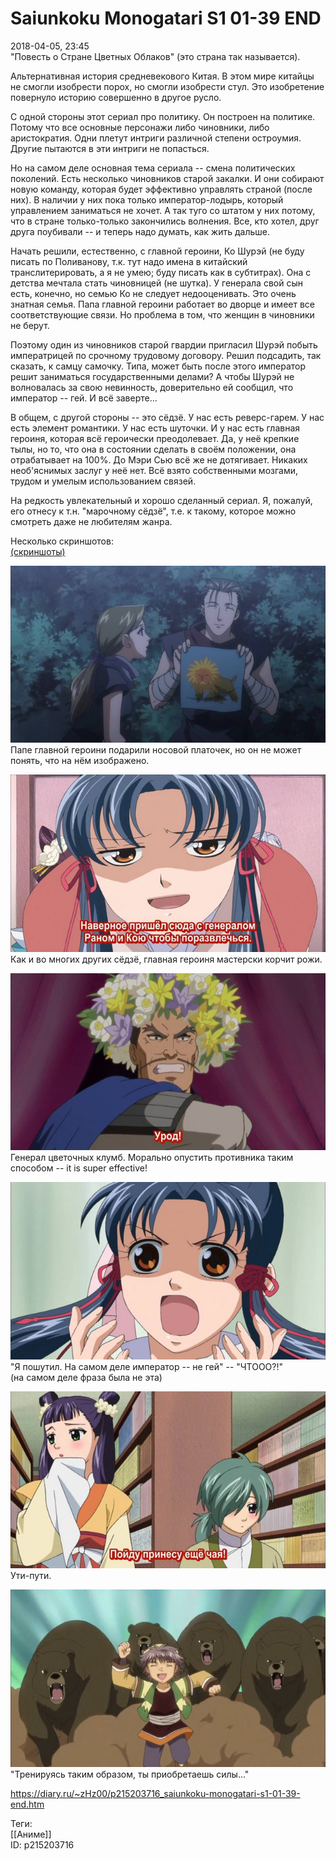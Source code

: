 Saiunkoku Monogatari S1 01-39 END
==================================

   
 2018-04-05, 23:45   
  "Повесть о Стране Цветных Облаков" (это страна так называется).   
   
 Альтернативная история средневекового Китая. В этом мире китайцы не смогли изобрести порох, но смогли изобрести стул. Это изобретение повернуло историю совершенно в другое русло.   
   
 С одной стороны этот сериал про политику. Он построен на политике. Потому что все основные персонажи либо чиновники, либо аристократия. Одни плетут интриги различной степени остроумия. Другие пытаются в эти интриги не попасться.   
   
 Но на самом деле основная тема сериала -- смена политических поколений. Есть несколько чиновников старой закалки. И они собирают новую команду, которая будет эффективно управлять страной (после них). В наличии у них пока только император-лодырь, который управлением заниматься не хочет. А так туго со штатом у них потому, что в стране только-только закончились волнения. Все, кто хотел, друг друга поубивали -- и теперь надо думать, как жить дальше.   
   
 Начать решили, естественно, с главной героини, Ко Шурэй (не буду писать по Поливанову, т.к. тут надо имена в китайский транслитерировать, а я не умею; буду писать как в субтитрах). Она с детства мечтала стать чиновницей (не шутка). У генерала свой сын есть, конечно, но семью Ко не следует недооценивать. Это очень знатная семья. Папа главной героини работает во дворце и имеет все соответствующие связи. Но проблема в том, что женщин в чиновники не берут.   
   
 Поэтому один из чиновников старой гвардии пригласил Шурэй побыть императрицей по срочному трудовому договору. Решил подсадить, так сказать, к самцу самочку. Типа, может быть после этого император решит заниматься государственными делами? А чтобы Шурэй не волновалась за свою невинность, доверительно ей сообщил, что император -- гей. И всё заверте...   
   
 В общем, с другой стороны -- это сёдзё. У нас есть реверс-гарем. У нас есть элемент романтики. У нас есть шуточки. И у нас есть главная героиня, которая всё героически преодолевает. Да, у неё крепкие тылы, но то, что она в состоянии сделать в своём положении, она отрабатывает на 100%. До Мэри Сью всё же не дотягивает. Никаких необ'яснимых заслуг у неё нет. Всё взято собственными мозгами, трудом и умелым использованием связей.   
   
 На редкость увлекательный и хорошо сделанный сериал. Я, пожалуй, его отнесу к т.н. "марочному сёдзё", т.е. к такому, которое можно смотреть даже не любителям жанра.   
   
 Несколько скриншотов:   
  [(скриншоты)](https://zHz00.diary.ru/p215203716.htm?index=1#linkmore215203716m1)      
    
  [![](pics/KjlCowVl.jpg)](https://i.imgur.com/KjlCowV.jpg)    
 Папе главной героини подарили носовой платочек, но он не может понять, что на нём изображено.   
   
  [![](pics/Q2WbBpul.jpg)](https://i.imgur.com/Q2WbBpu.jpg)    
 Как и во многих других сёдзё, главная героиня мастерски корчит рожи.   
   
  [![](pics/rcVLIsHl.jpg)](https://i.imgur.com/rcVLIsH.jpg)    
 Генерал цветочных клумб. Морально опустить противника таким способом -- it is super effective!   
   
  [![](pics/3IhGaAZl.jpg)](https://i.imgur.com/3IhGaAZ.jpg)    
 "Я пошутил. На самом деле император -- не гей" -- "ЧТООО?!"   
 (на самом деле фраза была не эта)   
   
  [![](pics/dKSI96Wl.jpg)](https://i.imgur.com/dKSI96W.jpg)    
 Ути-пути.   
   
  [![](pics/Ecv9aCKl.jpg)](https://i.imgur.com/Ecv9aCK.jpg)    
 "Тренируясь таким образом, ты приобретаешь силы..."   
      
    
 <https://diary.ru/~zHz00/p215203716_saiunkoku-monogatari-s1-01-39-end.htm>   
   
 Теги:   
 [[Аниме]]   
 ID: p215203716